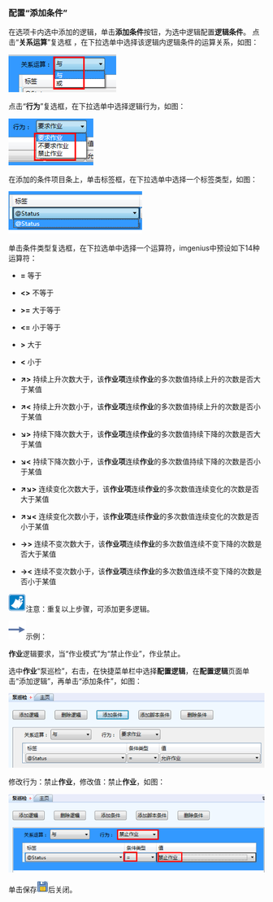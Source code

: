 ### 配置“添加条件”
在选项卡内选中添加的逻辑，单击**添加条件**按钮，为选中逻辑配置**逻辑条件**。
点击“**关系运算**”复选框 ，在下拉选单中选择该逻辑内逻辑条件的运算关系，如图：

![](./images/作业添加条件1.png)

点击“**行为**”复选框，在下拉选单中选择逻辑行为，如图：

![](./images/作业添加条件2.png)

在添加的条件项目条上，单击标签框，在下拉选单中选择一个标签类型，如图：

![](./images/作业添加条件3.png)

单击条件类型复选框，在下拉选单中选择一个运算符，imgenius中预设如下14种运算符：

* **=** 等于

* **<>** 不等于

* **>=** 大于等于

* **<=** 小于等于

* **>** 大于

* **<** 小于

* **↗>** 持续上升次数大于，该**作业项**连续**作业**的多次数值持续上升的次数是否大于某值

* **↗<** 持续上升次数小于，该**作业项**连续**作业**的多次数值持续上升的次数是否小于某值

*  **↘>** 持续下降次数大于，该**作业项**连续**作业**的多次数值持续下降的次数是否大于某值

* **↘<** 持续下降次数小于，该**作业项**连续**作业**的多次数值持续下降的次数是否小于某值

* **↗↘>** 连续变化次数大于，该**作业项**连续**作业**的多次数值连续变化的次数是否大于某值

* **↗↘<** 连续变化次数小于，该**作业项**连续**作业**的多次数值连续变化的次数是否小于某值

* **→>** 连续不变次数大于，该**作业项**连续**作业**的多次数值连续不变下降的次数是否大于某值

* **→<** 连续不变次数小于，该**作业项**连续**作业**的多次数值连续不变下降的次数是否小于某值

![](./images/注意.png)注意：重复以上步骤，可添加更多逻辑。

![](./images/箭头.png)示例：

**作业**逻辑要求，当“作业模式”为“禁止作业”，作业禁止。

选中**作业**“泵巡检”，右击，在快捷菜单栏中选择**配置逻辑**，在**配置逻辑**页面单击“添加逻辑”，再单击“添加条件”，如图：

![](./images/作业添加条件4.png)

修改行为：禁止**作业**，修改值：禁止**作业**，如图：

![](./images/作业添加条件5.png)

单击保存![](./images/保存.png)后关闭。